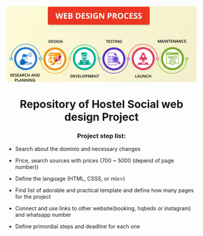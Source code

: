 
![logo](https://github.com/crisGriebler/hostelsocial/blob/main/webdesign.png)

<h1 align="center">Repository of Hostel Social web design Project </h1>
<h3 align="center">Project step list:</h3>

- Search about the dominio and necessary changes 

- Price, search sources with prices (700 ~ 5000 (depend of page number))

- Define the language (HTML, CSSS, or mix>)

- Find list of adorable and practical template and define how many pages for the project

- Connect and use links to other website(booking, hqbeds or instagram) and whatsapp number

- Define primordial steps and deadline for each one

